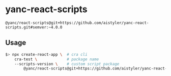 # yanc-react-scripts

```@yanc/react-scripts@git+https://github.com/aistyler/yanc-react-scripts.git#semver:~4.0.0```

## Usage

```sh
$> npx create-react-app \  # cra cli
    cra-test \             # package name
    --scripts-version \    # custom script package
        @yanc/react-scripts@git+https://github.com/aistyler/yanc-react-scripts.git#semver:~4.0.0
```
